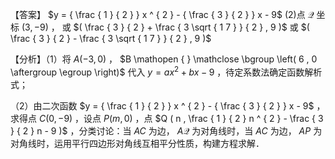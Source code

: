 【答案】 $y = { \frac { 1 } { 2 } } x ^ { 2 } - { \frac { 3 } { 2 } } x - 9$ (2)点 $\mathcal { Q }$ 坐标 $( 3 , - 9 )$ ， 或 $( \frac { 3 } { 2 } + \frac { 3 \sqrt { 1 7 } } { 2 } , 9 )$ 或 $( \frac { 3 } { 2 } - \frac { 3 \sqrt { 1 7 } } { 2 } , 9 )$

【分析】（1）将 $A \left( - 3 , 0 \right)$ ， $B \mathopen { } \mathclose \bgroup \left( 6 , 0 \aftergroup \egroup \right)$ 代入 $y = a x ^ { 2 } + b x - 9$ ，待定系数法确定函数解析式；

（2）由二次函数 $y = { \frac { 1 } { 2 } } x ^ { 2 } - { \frac { 3 } { 2 } } x - 9$ ，求得点 $C ( 0 , - 9 )$ ，设点 $P ( m , 0 )$ ，点 $Q ( n , \frac { 1 } { 2 } n ^ { 2 } - \frac { 3 } { 2 } n - 9 )$ ，分类讨论：当 $A C$ 为边， $A \mathcal { Q }$ 为对角线时，当 $A C$ 为边， $A P$ 为对角线时，运用平行四边形对角线互相平分性质，构建方程求解．

